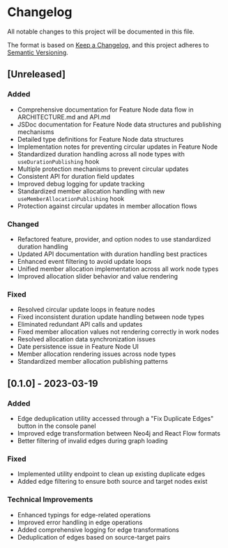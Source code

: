 # Changelog

All notable changes to this project will be documented in this file.

The format is based on [Keep a Changelog](https://keepachangelog.com/en/1.0.0/),
and this project adheres to [Semantic Versioning](https://semver.org/spec/v2.0.0.html).

## [Unreleased]

### Added
- Comprehensive documentation for Feature Node data flow in ARCHITECTURE.md and API.md
- JSDoc documentation for Feature Node data structures and publishing mechanisms
- Detailed type definitions for Feature Node data structures
- Implementation notes for preventing circular updates in Feature Node
- Standardized duration handling across all node types with `useDurationPublishing` hook
- Multiple protection mechanisms to prevent circular updates
- Consistent API for duration field updates
- Improved debug logging for update tracking
- Standardized member allocation handling with new `useMemberAllocationPublishing` hook
- Protection against circular updates in member allocation flows

### Changed
- Refactored feature, provider, and option nodes to use standardized duration handling
- Updated API documentation with duration handling best practices
- Enhanced event filtering to avoid update loops
- Unified member allocation implementation across all work node types
- Improved allocation slider behavior and value rendering

### Fixed
- Resolved circular update loops in feature nodes
- Fixed inconsistent duration update handling between node types
- Eliminated redundant API calls and updates
- Fixed member allocation values not rendering correctly in work nodes
- Resolved allocation data synchronization issues
- Date persistence issue in Feature Node UI
- Member allocation rendering issues across node types
- Standardized member allocation publishing patterns

## [0.1.0] - 2023-03-19

### Added
- Edge deduplication utility accessed through a "Fix Duplicate Edges" button in the console panel
- Improved edge transformation between Neo4j and React Flow formats
- Better filtering of invalid edges during graph loading

### Fixed
- Implemented utility endpoint to clean up existing duplicate edges
- Added edge filtering to ensure both source and target nodes exist

### Technical Improvements
- Enhanced typings for edge-related operations
- Improved error handling in edge operations
- Added comprehensive logging for edge transformations
- Deduplication of edges based on source-target pairs 